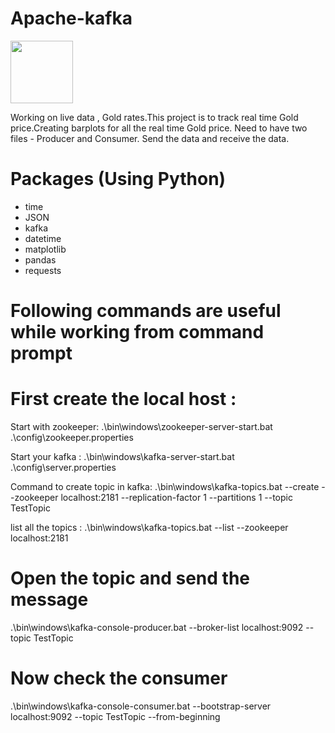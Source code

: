 # Apache-kafka
<img src="https://miro.medium.com/max/1200/0*9DPCGOCmDvmSEa3H.png" width="100" height="100" />

Working on live data , Gold rates.This project is to track real time Gold price.Creating barplots for all the real time Gold price.
Need to have two files - Producer and Consumer. 
Send the data and receive the data.

# Packages (Using Python)
- time 
- JSON
- kafka
- datetime
- matplotlib
- pandas
- requests


# Following commands are useful while working from command prompt

# First create the local host :

Start with zookeeper:
.\bin\windows\zookeeper-server-start.bat .\config\zookeeper.properties

Start your kafka :
.\bin\windows\kafka-server-start.bat .\config\server.properties

Command to create topic in kafka:
.\bin\windows\kafka-topics.bat --create --zookeeper localhost:2181 --replication-factor 1 --partitions 1 --topic TestTopic

list all the topics :
.\bin\windows\kafka-topics.bat --list --zookeeper localhost:2181


# Open the topic and send the message 
.\bin\windows\kafka-console-producer.bat --broker-list localhost:9092 --topic TestTopic 


# Now check the consumer 
.\bin\windows\kafka-console-consumer.bat --bootstrap-server localhost:9092 --topic TestTopic --from-beginning








